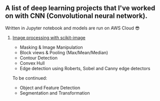 ## A list of deep learning projects that I've worked on with CNN (Convolutional neural network).

Written in Jupyter notebook and models are run on AWS Cloud :sunglasses:

1. [Image processing with scikit-image](https://github.com/yanniey/cnn_image_processing/blob/master/Step1_loading_and_manipulating_image_data.ipynb)
	* Masking & Image Manipulation
	* Block views & Pooling (Max/Mean/Median)
	* Contour Detection
	* Convex Hull
	* Edge detection using Roberts, Sobel and Canny edge detectors


	To be continued:
	* Object and Feature Detection
	* Segmentation and Transformation